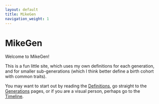 ```yaml
---
layout: default
title: MikeGen
navigation_weight: 1
---
```

# MikeGen

Welcome to MikeGen!

This is a fun little site, which uses my own definitions for each generation, and for smaller sub-generations (which I think better define a birth cohort with common traits).

You may want to start out by reading the [Definitions](Definitions.md), go straight to the [Generations](Generations.md) pages, or if you are a visual person, perhaps go to the [Timeline](Timeline.md).
